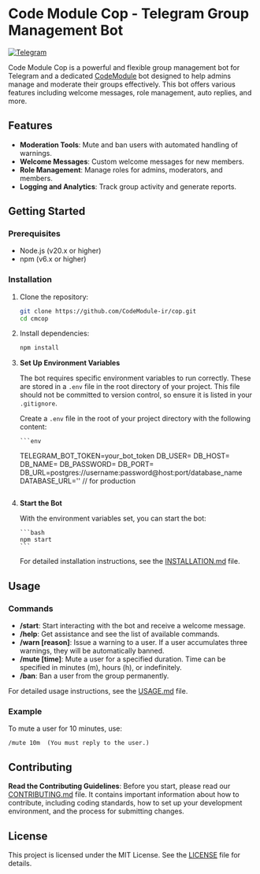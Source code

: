 # Code Module Cop - Telegram Group Management Bot

[![Telegram](https://img.shields.io/badge/Telegram-Join%20Chat-blue)](https://t.me/cmcopbot)

Code Module Cop is a powerful and flexible group management bot for Telegram and a dedicated [CodeModule](https://t.me/CodeModule) bot designed to help admins manage and moderate their groups effectively. This bot offers various features including welcome messages, role management, auto replies, and more.

## Features

- **Moderation Tools**: Mute and ban users with automated handling of warnings.
- **Welcome Messages**: Custom welcome messages for new members.
- **Role Management**: Manage roles for admins, moderators, and members.
- **Logging and Analytics**: Track group activity and generate reports.

## Getting Started

### Prerequisites

- Node.js (v20.x or higher)
- npm (v6.x or higher)

### Installation

1.  Clone the repository:

    ```bash
    git clone https://github.com/CodeModule-ir/cop.git
    cd cmcop
    ```

2.  Install dependencies:

    ```bash
    npm install
    ```

3.  **Set Up Environment Variables**

    The bot requires specific environment variables to run correctly. These are stored in a `.env` file in the root directory of your project. This file should not be committed to version control, so ensure it is listed in your `.gitignore`.

    Create a `.env` file in the root of your project directory with the following content:

        ```env

    TELEGRAM_BOT_TOKEN=your_bot_token
    DB_USER=
    DB_HOST=
    DB_NAME=
    DB_PASSWORD=
    DB_PORT=
    DB_URL=postgres://username:password@host:port/database_name
    DATABASE_URL='' // for production
    ```

4.  **Start the Bot**

    With the environment variables set, you can start the bot:

        ```bash
        npm start
        ```

    For detailed installation instructions, see the [INSTALLATION.md](./docs/INSTALLATION.md) file.

## Usage

### Commands

- **/start**: Start interacting with the bot and receive a welcome message.
- **/help**: Get assistance and see the list of available commands.
- **/warn [reason]**: Issue a warning to a user. If a user accumulates three warnings, they will be automatically banned.
- **/mute [time]**: Mute a user for a specified duration. Time can be specified in minutes (m), hours (h), or indefinitely.
- **/ban**: Ban a user from the group permanently.

For detailed usage instructions, see the [USAGE.md](./docs/USAGE.md) file.

### Example

To mute a user for 10 minutes, use:

```plaintext
/mute 10m  (You must reply to the user.)
```

## Contributing

**Read the Contributing Guidelines**: Before you start, please read our [CONTRIBUTING.md](./docs/CONTRIBUTING.md) file. It contains important information about how to contribute, including coding standards, how to set up your development environment, and the process for submitting changes.

## License

This project is licensed under the MIT License. See the [LICENSE](LICENSE) file for details.
